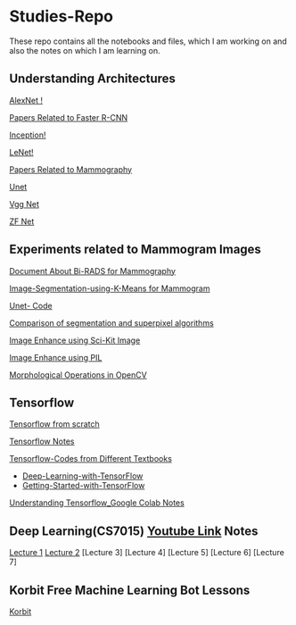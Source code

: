 # Studies-Repo
These repo contains all the notebooks and files, which I am working on and also the notes on which I am learning on.

## Understanding Architectures 
[AlexNet !](https://github.com/nikku1234/Random-Studies-Repo/tree/master/Understanding%20the%20architectures/AlexNet)

[Papers Related to Faster R-CNN](https://github.com/nikku1234/Random-Studies-Repo/tree/master/Understanding%20the%20architectures/Faster%20R-CNN/Papers)

[Inception!](https://github.com/nikku1234/Random-Studies-Repo/tree/master/Understanding%20the%20architectures/Inception)

[LeNet!](https://github.com/nikku1234/Random-Studies-Repo/tree/master/Understanding%20the%20architectures/LeNet%205)

[Papers Related to Mammography](https://github.com/nikku1234/Random-Studies-Repo/tree/master/Understanding%20the%20architectures/Papers%20Related%20to%20Mammography)

[Unet](https://github.com/nikku1234/Random-Studies-Repo/tree/master/Understanding%20the%20architectures/Unet)

[Vgg Net](https://github.com/nikku1234/Random-Studies-Repo/tree/master/Understanding%20the%20architectures/VGGNET)

[ZF Net](https://github.com/nikku1234/Random-Studies-Repo/tree/master/Understanding%20the%20architectures/ZF%20Net)


## Experiments related to Mammogram Images

[Document About Bi-RADS for Mammography](https://github.com/nikku1234/Random-Studies-Repo/tree/master/Mammogram%20/Bi-RADS%20for%20Mammography)

[Image-Segmentation-using-K-Means for Mammogram](https://github.com/nikku1234/Random-Studies-Repo/tree/master/Mammogram%20/Image-Segmentation-using-K-Means-%20Mammogram)

[Unet- Code](https://github.com/nikku1234/Random-Studies-Repo/tree/master/Mammogram%20/Working%20Unet%20Code%20Alone)

[Comparison of segmentation and superpixel algorithms](https://github.com/nikku1234/Random-Studies-Repo/blob/master/Mammogram%20/Comparison%20of%20segmentation%20and%20superpixel%20algorithms.ipynb)

[Image Enhance using Sci-Kit Image](https://github.com/nikku1234/Random-Studies-Repo/blob/master/Mammogram%20/Sci-Kit%20Image%20Processing%20Techniques.ipynb)

[Image Enhance using PIL](https://github.com/nikku1234/Random-Studies-Repo/blob/master/Mammogram%20/Image%20Enhance%20in%20PIL.ipynb)

[Morphological Operations in OpenCV](https://github.com/nikku1234/Random-Studies-Repo/blob/master/Mammogram%20/morphological%20operations%20in%20opencv.ipynb)

## Tensorflow
[Tensorflow from scratch](https://github.com/nikku1234/Random-Studies-Repo/tree/master/Tensorflow%20/Tensorflow%20from%20scratch%20)

[Tensorflow Notes](https://github.com/nikku1234/Random-Studies-Repo/tree/master/Tensorflow%20/Tensorflow%20notes)

[Tensorflow-Codes from Different Textbooks](https://github.com/nikku1234/Random-Studies-Repo/tree/master/Tensorflow%20/Tensorflow-from%20textbooks)

  * [Deep-Learning-with-TensorFlow](https://github.com/nikku1234/Random-Studies-Repo/tree/master/Tensorflow%20/Tensorflow-from%20textbooks/Deep-Learning-with-TensorFlow)
  * [Getting-Started-with-TensorFlow](https://github.com/nikku1234/Random-Studies-Repo/tree/master/Tensorflow%20/Tensorflow-from%20textbooks/Getting-Started-with-TensorFlow)

[Understanding Tensorflow_Google Colab Notes](https://github.com/nikku1234/Random-Studies-Repo/tree/master/Tensorflow%20/Understanding%20Tensorflow_google)

## Deep Learning(CS7015) [Youtube Link](https://youtu.be/4TC5s_xNKSs) Notes
 [Lecture 1](https://github.com/nikku1234/Random-Studies-Repo/blob/master/Deep%20Learning(CS7015)/Lecture%201.pdf)
 [Lecture 2](https://github.com/nikku1234/Random-Studies-Repo/blob/master/Deep%20Learning(CS7015)/lecture%202.pdf)
 [Lecture 3]
 [Lecture 4]
 [Lecture 5]
 [Lecture 6]
 [Lecture 7] 
 
## Korbit Free Machine Learning Bot Lessons
[Korbit](https://github.com/nikku1234/Random-Studies-Repo/tree/master/Korbit)
